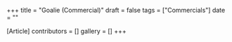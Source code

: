 +++
title = "Goalie (Commercial)"
draft = false
tags = ["Commercials"]
date = ""

[Article]
contributors = []
gallery = []
+++
